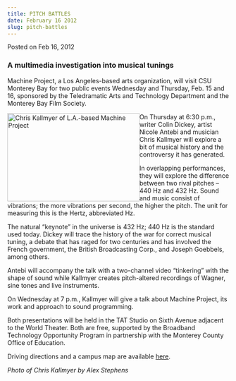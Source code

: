 ```yaml
---
title: PITCH BATTLES
date: February 16 2012
slug: pitch-battles
---
```





<span class="date">Posted on Feb 16, 2012    </span>
<h3>A multimedia investigation into musical tunings</h3>
<p>Machine Project, a Los Angeles-based arts organization, will
visit CSU Monterey Bay for two public events Wednesday and
Thursday, Feb. 15 and 16, sponsored by the Teledramatic Arts and
Technology Department and the Monterey Bay Film Society.</p>
<p><img alt="Chris Kallmyer of L.A.-based Machine Project" src="http://news.csumb.edu/sites/default/files/65/attachments/news/images/headshot_by_alex_stephens_.jpg" style="float:left; width:300px; height:200px">On Thursday at 6:30
p.m., writer Colin Dickey, artist Nicole Antebi and musician Chris
Kallmyer will explore a bit of musical history and the controversy
it has generated.</img></p>
<p>In overlapping performances, they will explore the difference
between two rival pitches &#x2013; 440 Hz and 432 Hz. Sound and music
consist of vibrations; the more vibrations per second, the higher
the pitch. The unit for measuring this is the Hertz, abbreviated
Hz.</p>
<p>The natural &#x201C;keynote&#x201D; in the universe is 432 Hz; 440 Hz is the
standard used today. Dickey will trace the history of the war for
correct musical tuning, a debate that has raged for two centuries
and has involved the French government, the British Broadcasting
Corp., and Joseph Goebbels, among others.</p>
<p>Antebi will accompany the talk with a two-channel video
&#x201C;tinkering&#x201D; with the shape of sound while Kallmyer creates
pitch-altered recordings of Wagner, sine tones and live
instruments.</p>
<p>On Wednesday at 7 p.m., Kallmyer will give a talk about Machine
Project, its work and approach to sound programming.</p>
<p>Both presentations will be held in the TAT Studio on Sixth
Avenue adjacent to the World Theater. Both are free, supported by
the Broadband Technology Opportunity Program in partnership with
the Monterey County Office of Education.</p>
<p>Driving directions and a campus map are available <a href="http://csumb.edu/map" rel="nofollow">here</a>.</p>
<p class="small"><em>Photo of Chris Kallmyer by Alex
Stephens</em><br>
&#xA0;</br></p>





